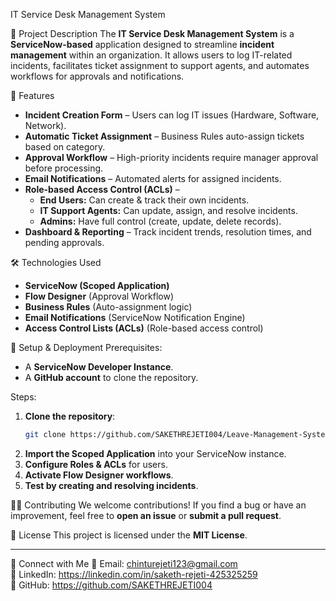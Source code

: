 IT Service Desk Management System

📌 Project Description
The **IT Service Desk Management System** is a **ServiceNow-based** application designed to streamline **incident management** within an organization. It allows users to log IT-related incidents, facilitates ticket assignment to support agents, and automates workflows for approvals and notifications.

🚀 Features
- **Incident Creation Form** – Users can log IT issues (Hardware, Software, Network).
- **Automatic Ticket Assignment** – Business Rules auto-assign tickets based on category.
- **Approval Workflow** – High-priority incidents require manager approval before processing.
- **Email Notifications** – Automated alerts for assigned incidents.
- **Role-based Access Control (ACLs)** – 
  - **End Users:** Can create & track their own incidents.
  - **IT Support Agents:** Can update, assign, and resolve incidents.
  - **Admins:** Have full control (create, update, delete records).
- **Dashboard & Reporting** – Track incident trends, resolution times, and pending approvals.

🛠 Technologies Used
- **ServiceNow (Scoped Application)**
- **Flow Designer** (Approval Workflow)
- **Business Rules** (Auto-assignment logic)
- **Email Notifications** (ServiceNow Notification Engine)
- **Access Control Lists (ACLs)** (Role-based access control)

🚀 Setup & Deployment
Prerequisites:
- A **ServiceNow Developer Instance**.
- A **GitHub account** to clone the repository.

Steps:
1. **Clone the repository**:
   ```sh
   git clone https://github.com/SAKETHREJETI004/Leave-Management-System-using-ServiceNow.git
   ```
2. **Import the Scoped Application** into your ServiceNow instance.
3. **Configure Roles & ACLs** for users.
4. **Activate Flow Designer workflows**.
5. **Test by creating and resolving incidents**.

🧑‍💻 Contributing
We welcome contributions! If you find a bug or have an improvement, feel free to **open an issue** or **submit a pull request**.

📜 License
This project is licensed under the **MIT License**.

---

🔗 Connect with Me
📧 Email: chinturejeti123@gmail.com  
🔗 LinkedIn: https://linkedin.com/in/saketh-rejeti-425325259  
🔗 GitHub: https://github.com/SAKETHREJETI004
